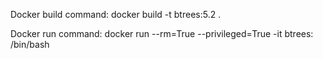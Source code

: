 Docker build command: docker build -t btrees:5.2 .

Docker run command: docker run --rm=True --privileged=True -it btrees: /bin/bash
